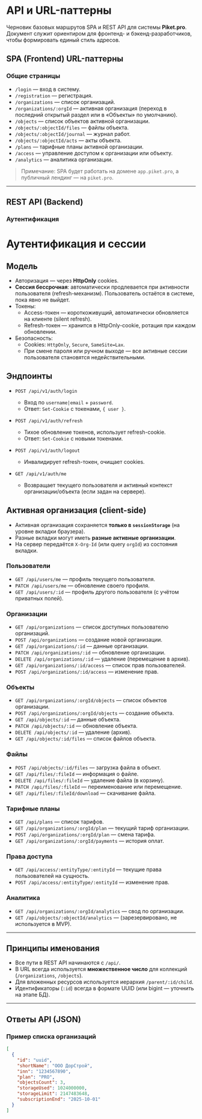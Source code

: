 # API и URL-паттерны

Черновик базовых маршрутов SPA и REST API для системы **Piket.pro**.  
Документ служит ориентиром для фронтенд- и бэкенд-разработчиков, чтобы формировать единый стиль адресов.

## SPA (Frontend) URL-паттерны

### Общие страницы
- `/login` — вход в систему.
- `/registration` — регистрация.
- `/organizations` — список организаций.
- `/organizations/:orgId` — активная организация (переход в последний открытый раздел или в «Объекты» по умолчанию).
- `/objects` — список объектов активной организации.
- `/objects/:objectId/files` — файлы объекта.
- `/objects/:objectId/journal` — журнал работ.
- `/objects/:objectId/acts` — акты объекта.
- `/plans` — тарифные планы активной организации.
- `/access` — управление доступом к организации или объекту.
- `/analytics` — аналитика организации.

> Примечание: SPA будет работать на домене `app.piket.pro`, а публичный лендинг — на `piket.pro`.

---

## REST API (Backend)

### Аутентификация
# Аутентификация и сессии

## Модель
- Авторизация — через **HttpOnly** cookies.
- **Сессия бессрочная**: автоматически продлевается при активности пользователя (refresh-механизм). Пользователь остаётся в системе, пока явно не выйдет.
- Токены:
  - Access-токен — короткоживущий, автоматически обновляется на клиенте (silent refresh).
  - Refresh-токен — хранится в HttpOnly-cookie, ротация при каждом обновлении.
- Безопасность:
  - Cookies: `HttpOnly`, `Secure`, `SameSite=Lax`.
  - При смене пароля или ручном выходе — все активные сессии пользователя становятся недействительными.

## Эндпоинты
- `POST /api/v1/auth/login`
  - Вход по `username|email` + `password`.
  - Ответ: `Set-Cookie` с токенами, `{ user }`.

- `POST /api/v1/auth/refresh`
  - Тихое обновление токенов, использует refresh-cookie.
  - Ответ: `Set-Cookie` с новыми токенами.

- `POST /api/v1/auth/logout`
  - Инвалидирует refresh-токен, очищает cookies.

- `GET /api/v1/auth/me`
  - Возвращает текущего пользователя и активный контекст организации/объекта (если задан на сервере).

## Активная организация (client-side)
- Активная организация сохраняется **только в `sessionStorage`** (на уровне вкладки браузера).
- Разные вкладки могут иметь **разные активные организации**.
- На сервер передаётся `X-Org-Id` (или query `orgId`) из состояния вкладки.


### Пользователи
- `GET /api/users/me` — профиль текущего пользователя.
- `PATCH /api/users/me` — обновление своего профиля.
- `GET /api/users/:id` — профиль другого пользователя (с учётом приватных полей).

### Организации
- `GET /api/organizations` — список доступных пользователю организаций.
- `POST /api/organizations` — создание новой организации.
- `GET /api/organizations/:id` — данные организации.
- `PATCH /api/organizations/:id` — обновление организации.
- `DELETE /api/organizations/:id` — удаление (перемещение в архив).
- `GET /api/organizations/:id/access` — список прав пользователей.
- `POST /api/organizations/:id/access` — изменение прав.

### Объекты
- `GET /api/organizations/:orgId/objects` — список объектов организации.
- `POST /api/organizations/:orgId/objects` — создание объекта.
- `GET /api/objects/:id` — данные объекта.
- `PATCH /api/objects/:id` — обновление объекта.
- `DELETE /api/objects/:id` — удаление (архив).
- `GET /api/objects/:id/files` — список файлов объекта.

### Файлы
- `POST /api/objects/:id/files` — загрузка файла в объект.
- `GET /api/files/:fileId` — информация о файле.
- `DELETE /api/files/:fileId` — удаление файла (в корзину).
- `PATCH /api/files/:fileId` — переименование или перемещение.
- `GET /api/files/:fileId/download` — скачивание файла.

### Тарифные планы
- `GET /api/plans` — список тарифов.
- `GET /api/organizations/:orgId/plan` — текущий тариф организации.
- `POST /api/organizations/:orgId/plan` — смена тарифа.
- `GET /api/organizations/:orgId/payments` — история оплат.

### Права доступа
- `GET /api/access/:entityType/:entityId` — текущие права пользователей на сущность.
- `POST /api/access/:entityType/:entityId` — изменение прав.

### Аналитика
- `GET /api/organizations/:orgId/analytics` — свод по организации.
- `GET /api/objects/:objectId/analytics` — (зарезервировано, не используется в MVP).

---

## Принципы именования
- Все пути в REST API начинаются с `/api/`.
- В URL всегда используется **множественное число** для коллекций (`/organizations`, `/objects`).
- Для вложенных ресурсов используется иерархия `/parent/:id/child`.
- Идентификаторы (`:id`) всегда в формате UUID (или bigint — уточнить на этапе БД).

---

## Ответы API (JSON)

### Пример списка организаций
```json
[
  {
    "id": "uuid",
    "shortName": "ООО ДорСтрой",
    "inn": "1234567890",
    "plan": "PRO",
    "objectsCount": 3,
    "storageUsed": 1024000000,
    "storageLimit": 2147483648,
    "subscriptionEnd": "2025-10-01"
  }
]
